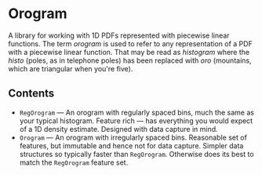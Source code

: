 # Orogram

A library for working with 1D PDFs represented with piecewise linear functions.
The term _orogram_ is used to refer to any representation of a PDF with a piecewise linear function.
That may be read as _histogram_ where the _histo_ (poles, as in telephone poles) has been replaced with _oro_ (mountains, which are triangular when you're five).



## Contents

* `RegOrogram` — An orogram with regularly spaced bins, much the same as your typical histogram. Feature rich — has everything you would expect of a 1D density estimate. Designed with data capture in mind.
* `Orogram` — An orogram with irregularly spaced bins. Reasonable set of features, but immutable and hence not for data capture. Simpler data structures so typically faster than `RegOrogram`. Otherwise does its best to match the `RegOrogram` feature set.
